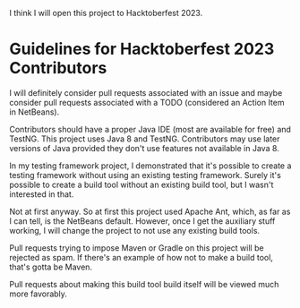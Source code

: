 I think I will open this project to Hacktoberfest 2023.

# Guidelines for Hacktoberfest 2023 Contributors

I will definitely consider pull requests associated with an issue and maybe 
consider pull requests associated with a TODO (considered an Action Item in 
NetBeans).

Contributors should have a proper Java IDE (most are available for free) and 
TestNG. This project uses Java 8 and TestNG. Contributors may use later versions 
of Java provided they don't use features not available in Java 8.

In my testing framework project, I demonstrated that it's possible to create a 
testing framework without using an existing testing framework. Surely it's 
possible to create a build tool without an existing build tool, but I wasn't  
interested in that.

Not at first anyway. So at first this project used Apache Ant, which, as far as 
I can tell, is the NetBeans default. However, once I get the auxiliary stuff 
working, I will change the project to not use any existing build tools.

Pull requests trying to impose Maven or Gradle on this project will be rejected 
as spam. If there's an example of how not to make a build tool, that's gotta be 
Maven.

Pull requests about making this build tool build itself will be viewed much more 
favorably.

